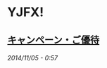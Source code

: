# YJFX!

## <a href="http://www.yjfx.jp/gaikaex/campaign/">キャンペーン・ご優待</a>


###### *2014/11/05 - 0:57*
